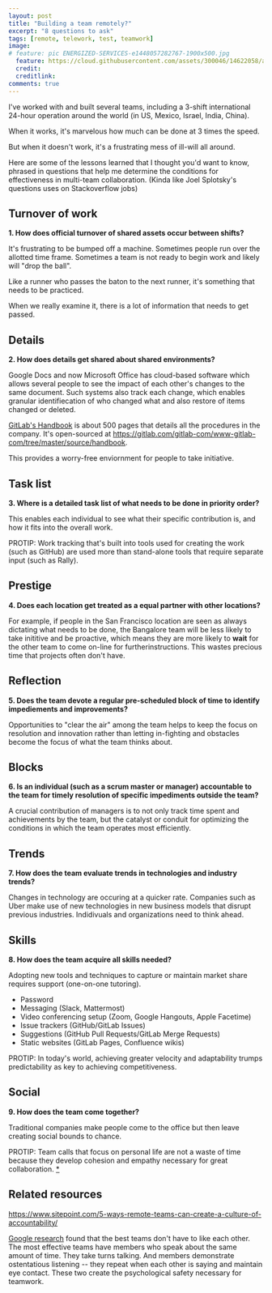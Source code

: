 ```yaml
---
layout: post
title: "Building a team remotely?"
excerpt: "8 questions to ask"
tags: [remote, telework, test, teamwork]
image:
# feature: pic ENERGIZED-SERVICES-e1448057282767-1900x500.jpg
  feature: https://cloud.githubusercontent.com/assets/300046/14622058/a574cebe-0584-11e6-8ce6-2166aca3a1a6.jpg
  credit:
  creditlink:
comments: true
---
```

I've worked with and built several teams,
including a 3-shift international 24-hour operation around the world
(in US, Mexico, Israel, India, China).

When it works, it's marvelous how much can be done at 3 times the speed.

But when it doesn't work, it's a frustrating mess of ill-will all around.

Here are some of the lessons learned that I thought you'd want to know,
phrased in questions that help me determine the conditions for effectiveness in multi-team collaboration.
(Kinda like Joel Splotsky's questions uses on Stackoverflow jobs)


## Turnover of work

**1. How does official turnover of shared assets occur between shifts?**

  It's frustrating to be bumped off a machine.
  Sometimes people run over the allotted time frame.
  Sometimes a team is not ready to begin work and likely will "drop the ball".

  Like a runner who passes the baton to the next runner, 
  it's something that needs to be practiced.
  
  When we really examine it, there is a lot of information that needs to get passed.


## Details

**2. How does details get shared about shared environments?**

   Google Docs and now Microsoft Office has cloud-based software which allows several people to see
   the impact of each other's changes to the same document. Such systems also track each change,
   which enables granular identifiecation of who changed what and also restore of items changed or deleted.

   <a target="_blank" href="https://about.gitlab.com/handbook/">
   GitLab's Handbook</a> is about 500 pages that details all the
   procedures in the company. It's open-sourced at
   <a target="_blank" href="https://gitlab.com/gitlab-com/www-gitlab-com/tree/master/source/handbook">https://gitlab.com/gitlab-com/www-gitlab-com/tree/master/source/handbook</a>.

   This provides a worry-free enviornment for people to take initiative.


## Task list

**3. Where is a detailed task list of what needs to be done in priority order?**

  This enables each individual to see what their specific contribution is,
  and how it fits into the overall work.

  PROTIP: Work tracking that's built into tools used for creating the work
  (such as GitHub) are used more than stand-alone tools that require separate input
  (such as Rally).


## Prestige

**4. Does each location get treated as a equal partner with other locations?**

  For example, if people in the San Francisco location are seen as always dictating what needs to be done,
  the Bangalore team will be less likely to take inititive and be proactive,
  which means they are more likely to **wait** for the other team to come on-line for furtherinstructions.
  This wastes precious time that projects often don't have.


## Reflection

**5. Does the team devote a regular pre-scheduled block of time to identify 
impediements and improvements?**

  Opportunities to "clear the air" among the team helps to keep the focus on resolution and innovation rather than
  letting in-fighting and obstacles become the focus of what the team thinks about.


## Blocks

**6. Is an individual (such as a scrum master or manager) accountable to the team for timely resolution of specific impediments outside the team?**

  A crucial contribution of managers is to not only track time spent and achievements by the team,
  but the catalyst or conduit for optimizing the conditions in which the team operates most efficiently.


## Trends

**7. How does the team evaluate trends in technologies and industry trends?**

  Changes in technology are occuring at a quicker rate.
  Companies such as Uber make use of new technologies in new business models that disrupt previous industries.
  Indidivuals and organizations need to think ahead.


## Skills

**8. How does the team acquire all skills needed?**

   Adopting new tools and techniques to capture or maintain market share requires 
   support (one-on-one tutoring).

   * Password 
   * Messaging (Slack, Mattermost)
   * Video conferencing setup (Zoom, Google Hangouts, Apple Facetime)
   * Issue trackers (GitHub/GitLab Issues)
   * Suggestions (GitHub Pull Requests/GitLab Merge Requests)
   * Static websites (GitLab Pages, Confluence wikis)

   PROTIP: In today's world, achieving greater velocity and adaptability trumps 
   predictability as key to achieving competitiveness.


## Social

**9. How does the team come together?**

   Traditional companies make people come to the office but then leave
   creating social bounds to chance.

   PROTIP: Team calls that focus on personal life are not a waste of time
   because they develop cohesion and empathy necessary for great collaboration.
   <a target="_blank" href="https://www.youtube.com/watch?v=UFhHetf7kHM">*</a>


## Related resources

https://www.sitepoint.com/5-ways-remote-teams-can-create-a-culture-of-accountability/

<a target="_blank" href="https://www.youtube.com/watch?v=v2PaZ8Nl2T4&list=PLxzJmNzonMVOYwaPwuJPcqfOPDXQXnycv&index=108">
Google research</a> found that the best teams don't have to like each other.
The most effective teams have members who speak about the same amount of time.
They take turns talking.
And members demonstrate ostentatious listening -- they repeat when each other is saying and maintain eye contact.
These two create the psychological safety necessary for teamwork.

